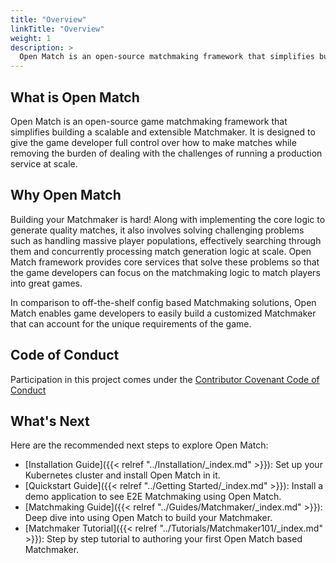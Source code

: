 ```yaml
---
title: "Overview"
linkTitle: "Overview"
weight: 1
description: >
  Open Match is an open-source matchmaking framework that simplifies building your game matchmaker.
---
```


## What is Open Match

Open Match is an open-source game matchmaking framework that simplifies building a scalable and extensible Matchmaker.
It is designed to give the game developer full control over how to make matches while removing the burden of dealing
with the challenges of running a production service at scale.

## Why Open Match

Building your Matchmaker is hard! Along with implementing the core logic to generate quality matches, it also involves solving
challenging problems such as handling massive player populations, effectively searching through them and concurrently
processing match generation logic at scale. Open Match framework provides core services that solve these problems so that the
game developers can focus on the matchmaking logic to match players into great games.

In comparison to off-the-shelf config based Matchmaking solutions, Open Match enables game developers to easily build a customized
Matchmaker that can account for the unique requirements of the game.

## Code of Conduct

Participation in this project comes under the [Contributor Covenant Code of Conduct](https://github.com/googleforgames/open-match/blob/master/code-of-conduct.md)

## What's Next

Here are the recommended next steps to explore Open Match:

* [Installation Guide]({{< relref "../Installation/_index.md" >}}): Set up your Kubernetes cluster and install Open Match in it.
* [Quickstart Guide]({{< relref "../Getting Started/_index.md" >}}): Install a demo application to see E2E Matchmaking using Open Match.
* [Matchmaking Guide]({{< relref "../Guides/Matchmaker/_index.md" >}}): Deep dive into using Open Match to build your Matchmaker.
* [Matchmaker Tutorial]({{< relref "../Tutorials/Matchmaker101/_index.md" >}}): Step by step tutorial to authoring your first Open Match based Matchmaker.
